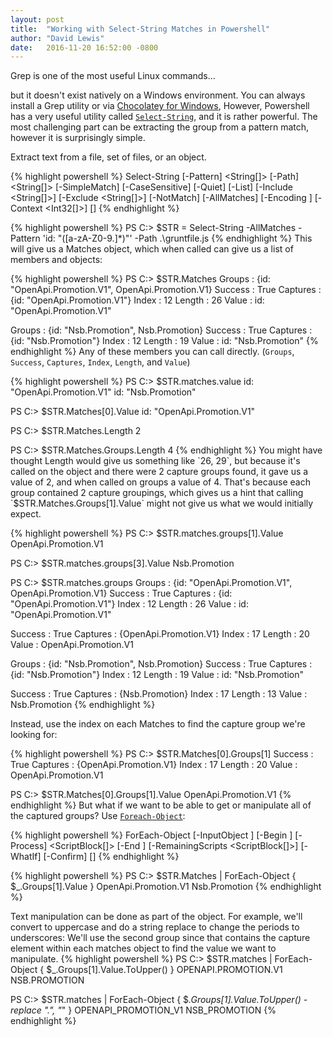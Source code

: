 ```yaml
---
layout: post
title:  "Working with Select-String Matches in Powershell"
author: "David Lewis"
date:   2016-11-20 16:52:00 -0800
---
```


Grep is one of the most useful Linux commands...

but it doesn't exist natively on a Windows environment. You can always install a Grep utility or via [Chocolatey for Windows](https://chocolatey.org/), However, Powershell has a very useful utility called [`Select-String`][select-string-docs], and it is rather powerful. The most challenging part can be extracting the group from a pattern match, however it is surprisingly simple.

Extract text from a file, set of files, or an object.

{% highlight powershell %}
Select-String [-Pattern] <String[]> [-Path] <String[]> [-SimpleMatch] [-CaseSensitive] [-Quiet] [-List]
 [-Include <String[]>] [-Exclude <String[]>] [-NotMatch] [-AllMatches] [-Encoding <String>]
  [-Context <Int32[]>] [<CommonParameters>]
{% endhighlight %}

{% highlight powershell %}
PS C:\> $STR = Select-String -AllMatches -Pattern 'id: "([a-zA-Z0-9\.]*)"' -Path .\gruntfile.js
{% endhighlight %}
This will give us a Matches object, which when called can give us a list of members and objects:

{% highlight powershell %}
PS C:\> $STR.Matches
Groups   : {id: "OpenApi.Promotion.V1", OpenApi.Promotion.V1}
Success  : True
Captures : {id: "OpenApi.Promotion.V1"}
Index    : 12
Length   : 26
Value    : id: "OpenApi.Promotion.V1"

Groups   : {id: "Nsb.Promotion", Nsb.Promotion}
Success  : True
Captures : {id: "Nsb.Promotion"}
Index    : 12
Length   : 19
Value    : id: "Nsb.Promotion"
{% endhighlight %}
Any of these members you can call directly. (`Groups`, `Success`, `Captures`, `Index`, `Length`, and `Value`)

{% highlight powershell %}
PS C:\> $STR.matches.value
id: "OpenApi.Promotion.V1"
id: "Nsb.Promotion"

PS C:\> $STR.Matches[0].Value
id: "OpenApi.Promotion.V1"

PS C:\> $STR.Matches.Length
2

PS C:\> $STR.Matches.Groups.Length
4
{% endhighlight %}
You might have thought Length would give us something like `26, 29`, but because it's called on the object and there were 2 capture groups found, it gave us a value of 2, and when called on groups a value of 4. That's because each group contained 2 capture groupings, which gives us a hint that calling `$STR.Matches.Groups[1].Value` might not give us what we would initially expect.

{% highlight powershell %}
PS C:\> $STR.matches.groups[1].Value
OpenApi.Promotion.V1

PS C:\> $STR.matches.groups[3].Value
Nsb.Promotion

PS C:\> $STR.matches.groups
Groups   : {id: "OpenApi.Promotion.V1", OpenApi.Promotion.V1}
Success  : True
Captures : {id: "OpenApi.Promotion.V1"}
Index    : 12
Length   : 26
Value    : id: "OpenApi.Promotion.V1"

Success  : True
Captures : {OpenApi.Promotion.V1}
Index    : 17
Length   : 20
Value    : OpenApi.Promotion.V1

Groups   : {id: "Nsb.Promotion", Nsb.Promotion}
Success  : True
Captures : {id: "Nsb.Promotion"}
Index    : 12
Length   : 19
Value    : id: "Nsb.Promotion"

Success  : True
Captures : {Nsb.Promotion}
Index    : 17
Length   : 13
Value    : Nsb.Promotion
{% endhighlight %}

Instead, use the index on each Matches to find the capture group we're looking for:

{% highlight powershell %}
PS C:\> $STR.Matches[0].Groups[1]
Success  : True
Captures : {OpenApi.Promotion.V1}
Index    : 17
Length   : 20
Value    : OpenApi.Promotion.V1

PS C:\> $STR.Matches[0].Groups[1].Value
OpenApi.Promotion.V1
{% endhighlight %}
But what if we want to be able to get or manipulate all of the captured groups? Use [`Foreach-Object`][foreach-object-docs]:

{% highlight powershell %}
ForEach-Object [-InputObject <PSObject>] [-Begin <ScriptBlock>] [-Process] <ScriptBlock[]> [-End <ScriptBlock>]
 [-RemainingScripts <ScriptBlock[]>] [-WhatIf] [-Confirm] [<CommonParameters>]
{% endhighlight %}

{% highlight powershell %}
PS C:\> $STR.Matches | ForEach-Object { $_.Groups[1].Value }
OpenApi.Promotion.V1
Nsb.Promotion
{% endhighlight %}

Text manipulation can be done as part of the object. For example, we'll convert to uppercase and do a string replace to change the periods to underscores:
We'll use the second group since that contains the capture element within each matches object to find the value we want to manipulate.
{% highlight powershell %}
PS C:\> $STR.matches | ForEach-Object { $_.Groups[1].Value.ToUpper() }
OPENAPI.PROMOTION.V1
NSB.PROMOTION

PS C:\> $STR.matches | ForEach-Object { $_.Groups[1].Value.ToUpper() -replace "\.", "_" }
OPENAPI_PROMOTION_V1
NSB_PROMOTION
{% endhighlight %}

[foreach-object-docs]:  https://msdn.microsoft.com/powershell/reference/5.1/microsoft.powershell.core/ForEach-Object
[select-string-docs]:   https://technet.microsoft.com/en-us/library/hh849903.aspx
